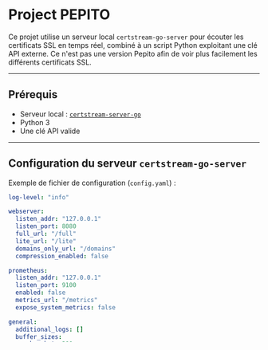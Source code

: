 # Project PEPITO

Ce projet utilise un serveur local `certstream-go-server` pour écouter les certificats SSL en temps réel, combiné à un script Python exploitant une clé API externe.
Ce n'est pas une version Pepito afin de voir plus facilement les différents certificats SSL.

---

## Prérequis

- Serveur local : [`certstream-server-go`](https://github.com/CaliDog/certstream-server-go)
- Python 3
- Une clé API valide

---

## Configuration du serveur `certstream-go-server`

Exemple de fichier de configuration (`config.yaml`) :

```yaml
log-level: "info"

webserver:
  listen_addr: "127.0.0.1"
  listen_port: 8080
  full_url: "/full"
  lite_url: "/lite"
  domains_only_url: "/domains"
  compression_enabled: false

prometheus:
  listen_addr: "127.0.0.1"
  listen_port: 9100
  enabled: false
  metrics_url: "/metrics"
  expose_system_metrics: false

general:
  additional_logs: []
  buffer_sizes:
    websocket: 300
    ctlog: 1000
    broadcastmanager: 10000
  drop_old_logs: true
```

---

## Ajouter votre clé API

Ouvre le fichier `API.py` et remplace la valeur de `API_KEY` par ta clé personnelle :

```python
API_KEY = "YOUR_API_KEY"
```

---

## 🚀 Lancer le script

Une fois le serveur lancé et la clé API renseignée, exécute simplement :

```bash
python3 ./main.py
```

---

## Remarques

- Le script communique uniquement avec le serveur local (`127.0.0.1:8080`).
- Le port 8080 doit être libre.
